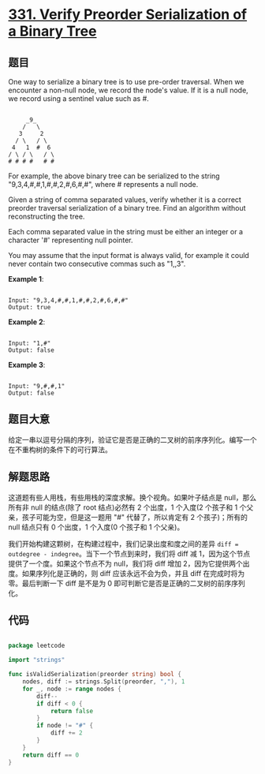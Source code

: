 # [331. Verify Preorder Serialization of a Binary Tree](https://leetcode.com/problems/verify-preorder-serialization-of-a-binary-tree/)

## 题目

One way to serialize a binary tree is to use pre-order traversal. When we encounter a non-null node, we record the node's value. If it is a null node, we record using a sentinel value such as #.

```

     _9_
    /   \
   3     2
  / \   / \
 4   1  #  6
/ \ / \   / \
# # # #   # #

```

For example, the above binary tree can be serialized to the string "9,3,4,#,#,1,#,#,2,#,6,#,#", where # represents a null node.

Given a string of comma separated values, verify whether it is a correct preorder traversal serialization of a binary tree. Find an algorithm without reconstructing the tree.

Each comma separated value in the string must be either an integer or a character '#' representing null pointer.

You may assume that the input format is always valid, for example it could never contain two consecutive commas such as "1,,3".

**Example 1**:

```

Input: "9,3,4,#,#,1,#,#,2,#,6,#,#"
Output: true

```

**Example 2**:

```

Input: "1,#"
Output: false

```
**Example 3**:

```

Input: "9,#,#,1"
Output: false

```

## 题目大意

给定一串以逗号分隔的序列，验证它是否是正确的二叉树的前序序列化。编写一个在不重构树的条件下的可行算法。

## 解题思路

这道题有些人用栈，有些用栈的深度求解。换个视角。如果叶子结点是 null，那么所有非 null 的结点(除了 root 结点)必然有 2 个出度，1 个入度(2 个孩子和 1 个父亲，孩子可能为空，但是这一题用 "#" 代替了，所以肯定有 2 个孩子)；所有的 null 结点只有 0 个出度，1 个入度(0 个孩子和 1 个父亲)。

我们开始构建这颗树，在构建过程中，我们记录出度和度之间的差异 `diff = outdegree - indegree`。当下一个节点到来时，我们将 diff 减 1，因为这个节点提供了一个度。如果这个节点不为 null，我们将 diff 增加 2，因为它提供两个出度。如果序列化是正确的，则 diff 应该永远不会为负，并且 diff 在完成时将为零。最后判断一下 diff 是不是为 0 即可判断它是否是正确的二叉树的前序序列化。

## 代码

```go

package leetcode

import "strings"

func isValidSerialization(preorder string) bool {
	nodes, diff := strings.Split(preorder, ","), 1
	for _, node := range nodes {
		diff--
		if diff < 0 {
			return false
		}
		if node != "#" {
			diff += 2
		}
	}
	return diff == 0
}

```